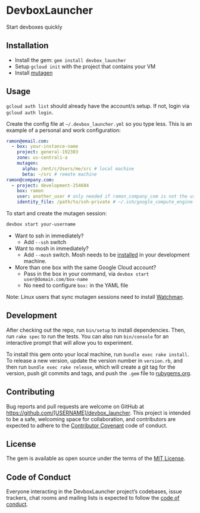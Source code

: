 # DevboxLauncher

Start devboxes quickly

## Installation

- Install the gem: `gem install devbox_launcher`
- Setup `gcloud init` with the project that contains your VM
- Install [mutagen](https://mutagen.io)

## Usage

`gcloud auth list` should already have the account/s setup. If not, login via `gcloud auth login`.

Create the config file at `~/.devbox_launcher.yml` so you type less. This is an example of a personal and work configuration:

```yml
ramon@email.com:
  - box: your-instance-name
    project: general-192303
    zone: us-central1-a
    mutagen:
      alpha: /mnt/c/Users/me/src # local machine
      beta: ~/src # remote machine
ramon@company.com:
  - project: development-254604
    box: ramon
    user: another_user # only needed if ramon_company_com is not the user
    identity_file: /path/to/ssh-private # ~/.ssh/google_compute_engine by default
```

To start and create the mutagen session:

```sh
devbox start your-username
```

- Want to ssh in immediately?
  - Add `--ssh` switch
- Want to mosh in immediately?
  - Add `--mosh` switch. Mosh needs to be [installed](https://mosh.org/) in your development machine.
- More than one box with the same Google Cloud account?
  - Pass in the box in your command, via `devbox start user@domain.com/box-name`
  - No need to configure `box:` in the YAML file

Note: Linux users that sync mutagen sessions need to install [Watchman](https://facebook.github.io/watchman/).

## Development

After checking out the repo, run `bin/setup` to install dependencies. Then, run `rake spec` to run the tests. You can also run `bin/console` for an interactive prompt that will allow you to experiment.

To install this gem onto your local machine, run `bundle exec rake install`. To release a new version, update the version number in `version.rb`, and then run `bundle exec rake release`, which will create a git tag for the version, push git commits and tags, and push the `.gem` file to [rubygems.org](https://rubygems.org).

## Contributing

Bug reports and pull requests are welcome on GitHub at https://github.com/[USERNAME]/devbox_launcher. This project is intended to be a safe, welcoming space for collaboration, and contributors are expected to adhere to the [Contributor Covenant](http://contributor-covenant.org) code of conduct.

## License

The gem is available as open source under the terms of the [MIT License](https://opensource.org/licenses/MIT).

## Code of Conduct

Everyone interacting in the DevboxLauncher project’s codebases, issue trackers, chat rooms and mailing lists is expected to follow the [code of conduct](https://github.com/[USERNAME]/devbox_launcher/blob/master/CODE_OF_CONDUCT.md).
